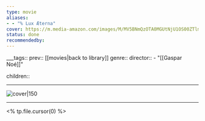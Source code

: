 ```yaml
---
type: movie
aliases:
- - "% Lux Æterna"
cover: https://m.media-amazon.com/images/M/MV5BNmQzOTA0MGUtNjU1OS00ZTlmLWJiOTctOTA1OGY1M2MxZGY3XkEyXkFqcGc@._V1_SX300.jpg
status: done
recommendedby:
---
```

___tags:: prev:: [[movies|back to library]]
genre::
director:: - "[[Gaspar Noé]]"
  
children::
___
![cover|150](https://m.media-amazon.com/images/M/MV5BNmQzOTA0MGUtNjU1OS00ZTlmLWJiOTctOTA1OGY1M2MxZGY3XkEyXkFqcGc@._V1_SX300.jpg)
___
<% tp.file.cursor(0) %>
